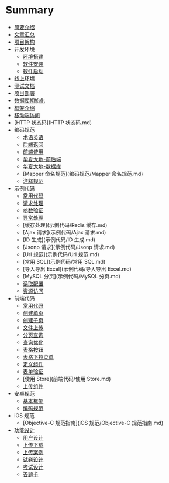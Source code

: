 # Summary

* [简要介绍](README.md)
* [文章汇总](文章汇总.md)
* [项目架构](项目架构.md)
* 开发环境
    * [环境搭建](开发环境/环境搭建.md)
    * [软件安装](开发环境/软件安装.md)
    * [软件启动](开发环境/软件启动.md)
* [线上环境](线上环境.md)
* [测试文档](测试文档.md)
* [项目部署](项目部署.md)
* [数据库初始化](数据库初始化.md)
* [框架介绍](框架介绍.md)
* [移动端访问](移动端访问.md)
* [HTTP 状态码](HTTP 状态码.md)
* 编码规范
    * [术语英语](编码规范/术语英语.md)
    * [后端返回](编码规范/后端返回.md)
    * [前端使用](编码规范/前端使用.md)
    * [华夏大地-前后端](编码规范/华夏大地-前后端.md)
    * [华夏大地-数据库](编码规范/华夏大地-数据库.md)
    * [Mapper 命名规范](编码规范/Mapper 命名规范.md)
    * [注释规范](编码规范/注释规范.md)
* 示例代码
    * [常用代码](示例代码/常用代码.md)
    * [请求处理](示例代码/请求处理.md)
    * [参数验证](示例代码/参数验证.md)
    * [异常处理](示例代码/异常处理.md)
    * [缓存处理](示例代码/Redis 缓存.md)
    * [Ajax 请求](示例代码/Ajax 请求.md)
    * [ID 生成](示例代码/ID 生成.md)
    * [Jsonp 请求](示例代码/Jsonp 请求.md)
    * [Url 规范](示例代码/Url 规范.md)
    * [常用 SQL](示例代码/常用 SQL.md)
    * [导入导出 Excel](示例代码/导入导出 Excel.md)
    * [MySQL 分页](示例代码/MySQL 分页.md)
    * [读取配置](示例代码/读取配置.md)
    * [资源访问](示例代码/资源访问.md)
* 前端代码
    * [常用代码](前端代码/常用代码.md)
    * [创建单页](前端代码/创建单页.md)
    * [创建子页](前端代码/创建子页.md)
    * [文件上传](前端代码/文件上传.md)
    * [分页查询](前端代码/分页查询.md)
    * [查询优化](前端代码/查询优化.md)
    * [表格按钮](前端代码/表格按钮.md)
    * [表格下拉菜单](前端代码/表格下拉菜单.md)
    * [定义组件](前端代码/定义组件.md)
    * [表单验证](前端代码/表单验证.md)
    * [使用 Store](前端代码/使用 Store.md)
    * [上传组件](前端代码/上传组件.md)
* 安卓规范
    * [基本框架](安卓规范/基本框架.md)
    * [编码规范](安卓规范/编码规范.md)
* iOS 规范
    * [Objective-C 规范指南](iOS 规范/Objective-C 规范指南.md)
* [功能设计](功能设计/字典设计.md)
    * [用户设计](功能设计/用户设计.md)
    * [上传下载](功能设计/上传下载.md)
    * [上传案例](功能设计/上传案例.md)
    * [试卷设计](功能设计/试卷设计.md)
    * [考试设计](功能设计/考试设计.md)
    * [答题卡](功能设计/答题卡.md)
